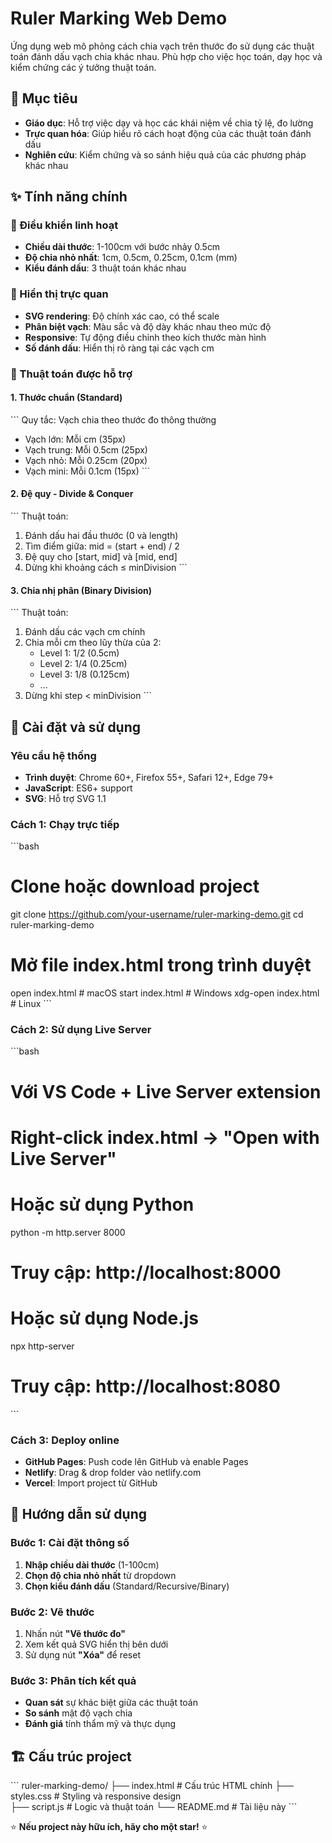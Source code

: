 # Ruler Marking Web Demo

Ứng dụng web mô phỏng cách chia vạch trên thước đo sử dụng các thuật toán đánh dấu vạch chia khác nhau. Phù hợp cho việc học toán, dạy học và kiểm chứng các ý tưởng thuật toán.

## 🎯 Mục tiêu

- **Giáo dục**: Hỗ trợ việc dạy và học các khái niệm về chia tỷ lệ, đo lường
- **Trực quan hóa**: Giúp hiểu rõ cách hoạt động của các thuật toán đánh dấu
- **Nghiên cứu**: Kiểm chứng và so sánh hiệu quả của các phương pháp khác nhau

## ✨ Tính năng chính

### 🔧 Điều khiển linh hoạt
- **Chiều dài thước**: 1-100cm với bước nhảy 0.5cm
- **Độ chia nhỏ nhất**: 1cm, 0.5cm, 0.25cm, 0.1cm (mm)
- **Kiểu đánh dấu**: 3 thuật toán khác nhau

### 🎨 Hiển thị trực quan
- **SVG rendering**: Độ chính xác cao, có thể scale
- **Phân biệt vạch**: Màu sắc và độ dày khác nhau theo mức độ
- **Responsive**: Tự động điều chỉnh theo kích thước màn hình
- **Số đánh dấu**: Hiển thị rõ ràng tại các vạch cm

### 🧮 Thuật toán được hỗ trợ

#### 1. **Thước chuẩn (Standard)**
\`\`\`
Quy tắc: Vạch chia theo thước đo thông thường
- Vạch lớn: Mỗi cm (35px)
- Vạch trung: Mỗi 0.5cm (25px)  
- Vạch nhỏ: Mỗi 0.25cm (20px)
- Vạch mini: Mỗi 0.1cm (15px)
\`\`\`

#### 2. **Đệ quy - Divide & Conquer**
\`\`\`
Thuật toán:
1. Đánh dấu hai đầu thước (0 và length)
2. Tìm điểm giữa: mid = (start + end) / 2
3. Đệ quy cho [start, mid] và [mid, end]
4. Dừng khi khoảng cách ≤ minDivision
\`\`\`

#### 3. **Chia nhị phân (Binary Division)**
\`\`\`
Thuật toán:
1. Đánh dấu các vạch cm chính
2. Chia mỗi cm theo lũy thừa của 2:
   - Level 1: 1/2 (0.5cm)
   - Level 2: 1/4 (0.25cm)  
   - Level 3: 1/8 (0.125cm)
   - ...
3. Dừng khi step < minDivision
\`\`\`

## 🚀 Cài đặt và sử dụng

### Yêu cầu hệ thống
- **Trình duyệt**: Chrome 60+, Firefox 55+, Safari 12+, Edge 79+
- **JavaScript**: ES6+ support
- **SVG**: Hỗ trợ SVG 1.1

### Cách 1: Chạy trực tiếp
\`\`\`bash
# Clone hoặc download project
git clone https://github.com/your-username/ruler-marking-demo.git
cd ruler-marking-demo

# Mở file index.html trong trình duyệt
open index.html  # macOS
start index.html # Windows
xdg-open index.html # Linux
\`\`\`

### Cách 2: Sử dụng Live Server
\`\`\`bash
# Với VS Code + Live Server extension
# Right-click index.html → "Open with Live Server"

# Hoặc sử dụng Python
python -m http.server 8000
# Truy cập: http://localhost:8000

# Hoặc sử dụng Node.js
npx http-server
# Truy cập: http://localhost:8080
\`\`\`

### Cách 3: Deploy online
- **GitHub Pages**: Push code lên GitHub và enable Pages
- **Netlify**: Drag & drop folder vào netlify.com
- **Vercel**: Import project từ GitHub

## 📖 Hướng dẫn sử dụng

### Bước 1: Cài đặt thông số
1. **Nhập chiều dài thước** (1-100cm)
2. **Chọn độ chia nhỏ nhất** từ dropdown
3. **Chọn kiểu đánh dấu** (Standard/Recursive/Binary)

### Bước 2: Vẽ thước
1. Nhấn nút **"Vẽ thước đo"**
2. Xem kết quả SVG hiển thị bên dưới
3. Sử dụng nút **"Xóa"** để reset

### Bước 3: Phân tích kết quả
- **Quan sát** sự khác biệt giữa các thuật toán
- **So sánh** mật độ vạch chia
- **Đánh giá** tính thẩm mỹ và thực dụng

## 🏗️ Cấu trúc project

\`\`\`
ruler-marking-demo/
├── index.html          # Cấu trúc HTML chính
├── styles.css          # Styling và responsive design  
├── script.js           # Logic và thuật toán
└── README.md           # Tài liệu này
\`\`\`

⭐ **Nếu project này hữu ích, hãy cho một star!** ⭐
